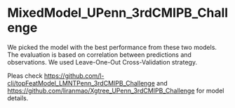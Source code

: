 # MixedModel_UPenn_3rdCMIPB_Challenge

We picked the model with the best performance from these two models. The evaluation is based on correlation between predictions and observations. We used Leave-One-Out Cross-Validation strategy. 

Pleas check https://github.com/l-cli/topFeatModel_LMNTPenn_3rdCMIPB_Challenge and https://github.com/liranmao/Xgtree_UPenn_3rdCMIPB_Challenge for model details. 
